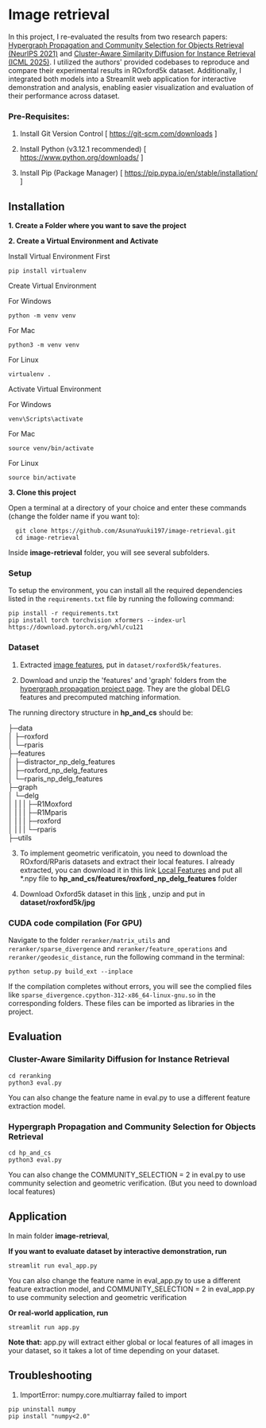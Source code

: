 # Image retrieval

In this project, I re-evaluated the results from two research papers: [Hypergraph Propagation and Community Selection for Objects Retrieval (NeurIPS 2021)](https://sgvr.kaist.ac.kr/~guoyuan/hypergraph_propagation/NeurIPS_2021_Final.pdf) and [Cluster-Aware Similarity Diffusion for Instance Retrieval (ICML 2025)](https://arxiv.org/pdf/2406.02343v3). I utilized the authors' provided codebases to reproduce and compare their experimental results in ROxford5k dataset. Additionally, I integrated both models into a Streamlit web application for interactive demonstration and analysis, enabling easier visualization and evaluation of their performance across dataset.

### Pre-Requisites:
1. Install Git Version Control
[ https://git-scm.com/downloads ]

2. Install Python (v3.12.1 recommended)
[ https://www.python.org/downloads/ ]

3. Install Pip (Package Manager)
[ https://pip.pypa.io/en/stable/installation/ ]


## Installation

**1. Create a Folder where you want to save the project**

**2. Create a Virtual Environment and Activate**

Install Virtual Environment First
```
pip install virtualenv
```

Create Virtual Environment

For Windows
```
python -m venv venv
```
For Mac
```
python3 -m venv venv
```
For Linux
```
virtualenv .
```

Activate Virtual Environment

For Windows
```
venv\Scripts\activate
```

For Mac
```
source venv/bin/activate
```

For Linux
```
source bin/activate
```

**3. Clone this project**

Open a terminal at a directory of your choice and enter these commands (change the folder name if you want to):
```
  git clone https://github.com/AsunaYuuki197/image-retrieval.git
  cd image-retrieval
```

Inside **image-retrieval** folder, you will see several subfolders.

### Setup
To setup the environment, you can install all the required dependencies listed in the `requirements.txt` file by running the following command:

```
pip install -r requirements.txt
pip install torch torchvision xformers --index-url https://download.pytorch.org/whl/cu121
```

### Dataset

1. Extracted [image features](https://drive.google.com/drive/folders/1u3ZN1ItC__IqIk-_hn8apkXCn7MnpoYs?usp=sharing), put in `dataset/roxford5k/features`.


2. Download and unzip the 'features' and 'graph' folders from the [hypergraph propagation project page](https://sgvr.kaist.ac.kr/~guoyuan/hypergraph_propagation/). They are the global DELG features and precomputed matching information.

The running directory structure in **hp_and_cs** should be:

├─data  
│  ├─roxford  
│  └─rparis  
├─features  
│  ├─distractor_np_delg_features   
│  ├─roxford_np_delg_features   
│  └─rparis_np_delg_features  
├─graph  
│  └─delg  
│ | | | ├─R1Moxford  
│ | | | ├─R1Mparis  
│ | | | ├─roxford  
│ | | | └─rparis  
├─utils  

3. To implement geometric verificatoin, you need to download the ROxford/RParis datasets and extract their local features. I already extracted, you can download it in this link [Local Features](https://drive.google.com/file/d/13oFdVlnEDC5miwiGIekLuSH-wpY35qOG/view?usp=sharing) and put all *.npy file to **hp_and_cs/features/roxford_np_delg_features** folder

4. Download Oxford5k dataset in this [link](https://www.robots.ox.ac.uk/~vgg/data/oxbuildings/oxbuild_images.tgz)
, unzip and put in **dataset/roxford5k/jpg**


### CUDA code compilation (For GPU)

Navigate to the folder `reranker/matrix_utils` and `reranker/sparse_divergence` and `reranker/feature_operations` and `reranker/geodesic_distance`, run the following command in the terminal:

```
python setup.py build_ext --inplace
```

If the compilation completes without errors, you will see the complied files like `sparse_divergence.cpython-312-x86_64-linux-gnu.so` in the corresponding folders. These files can be imported as libraries in the project.



## Evaluation
### Cluster-Aware Similarity Diffusion for Instance Retrieval 

```
cd reranking
python3 eval.py
```

You can also change the feature name in eval.py to use a different feature extraction model.

### Hypergraph Propagation and Community Selection for Objects Retrieval

```
cd hp_and_cs
python3 eval.py
```

You can also change the COMMUNITY_SELECTION = 2 in eval.py to use community selection and geometric verification. (But you need to download local features)

## Application

In main folder **image-retrieval**, 

**If you want to evaluate dataset by interactive demonstration, run**

```
streamlit run eval_app.py
```

You can also change the feature name in eval_app.py to use a different feature extraction model, and COMMUNITY_SELECTION = 2 in eval_app.py to use community selection and geometric verification

**Or real-world application, run**

```
streamlit run app.py
```

**Note that:** app.py will extract either global or local features of all images in your dataset, so it takes a lot of time depending on your dataset.

## Troubleshooting

1. ImportError: numpy.core.multiarray failed to import

```
pip uninstall numpy
pip install "numpy<2.0"
```



